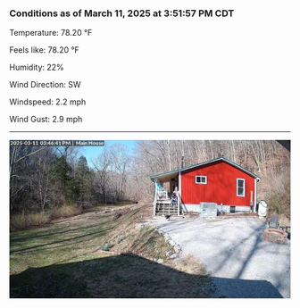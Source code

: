 ### Conditions as of March 11, 2025 at 3:51:57 PM CDT 

Temperature: 78.20 &deg;F

Feels like: 78.20 &deg;F

Humidity: 22%

Wind Direction: SW

Windspeed: 2.2 mph

Wind Gust: 2.9 mph

---

<img src="./images/latest.jpeg"/>

